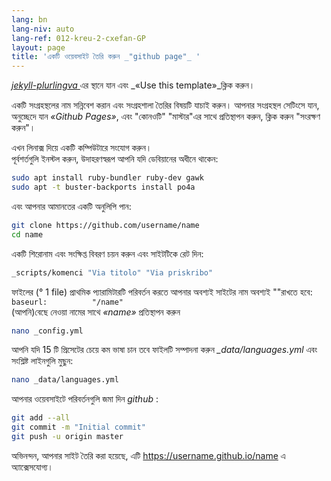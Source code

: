 ```yaml
---
lang: bn
lang-niv: auto
lang-ref: 012-kreu-2-cxefan-GP
layout: page
title: 'একটি ওয়েবসাইট তৈরি করুন _"github page"_ '
---
```


 [ _jekyll-plurlingva_ ](https://github.com/jmichault/jekyll-plurlingva)এর স্থানে যান এবং _«Use this template»_ক্লিক করুন।

একটি সংগ্রহস্থলের নাম সন্নিবেশ করান এবং সংগ্রহশালা তৈরির বিষয়টি যাচাই করুন।
আপনার সংগ্রহস্থল সেটিংসে যান, অনুচ্ছেদে যান _«Github Pages»_, এবং "কোনওটি" "মাস্টার"এর সাথে প্রতিস্থাপন করুন, ক্লিক করুন "সংরক্ষণ করুন"।

এখন লিনাক্স দিয়ে একটি কম্পিউটারে সংযোগ করুন।  
পূর্বশর্তগুলি ইনস্টল করুন, উদাহরণস্বরূপ আপনি যদি ডেবিয়ানের অধীনে থাকেন:
```bash
sudo apt install ruby-bundler ruby-dev gawk
sudo apt -t buster-backports install po4a
```

এবং আপনার আমানতের একটি অনুলিপি পান:
```bash
git clone https://github.com/username/name
cd name
```

একটি শিরোনাম এবং সংক্ষিপ্ত বিবরণ চয়ন করুন এবং সাইটটিকে রেট দিন:
```bash
_scripts/komenci "Via titolo" "Via priskribo"
```

ফাইলের (° 1 file) প্রাথমিক প্যারামিটারটি পরিবর্তন করতে আপনার অবশ্যই সাইটের নাম অবশ্যই ""রাখতে হবে:  
    `baseurl:          "/name"`  
    (আপনি)বেছে নেওয়া নামের সাথে _«name»_ প্রতিস্থাপন করুন
```bash
nano _config.yml
```

আপনি যদি 15 টি প্রিসেটের চেয়ে কম ভাষা চান তবে ফাইলটি সম্পাদনা করুন _\_data/languages.yml_ এবং সংশ্লিষ্ট লাইনগুলি মুছুন:
```bash
nano _data/languages.yml
```

আপনার ওয়েবসাইটে পরিবর্তনগুলি জমা দিন _github_ :
```bash
git add --all
git commit -m "Initial commit"
git push -u origin master
```

অভিনন্দন, আপনার সাইট তৈরি করা হয়েছে, এটি https://username.github.io/name এ অ্যাক্সেসযোগ্য।

